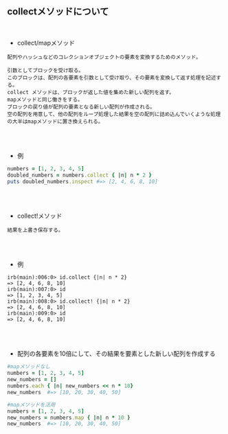 ## collectメソッドについて 
<br>

- collect/mapメソッド 
```
配列やハッシュなどのコレクションオブジェクトの要素を変換するためのメソッド。

引数としてブロックを受け取る。
このブロックは、配列の各要素を引数として受け取り、その要素を変換して返す処理を記述する。
collect メソッドは、ブロックが返した値を集めた新しい配列を返す。
mapメソッドと同じ働きをする。
ブロックの戻り値が配列の要素となる新しい配列が作成される。
空の配列を用意して、他の配列をループ処理した結果を空の配列に詰め込んでいくような処理の大半はmapメソッドに置き換えられる。
```
<br>
<br>

- 例  
```rb
numbers = [1, 2, 3, 4, 5]
doubled_numbers = numbers.collect { |n| n * 2 }
puts doubled_numbers.inspect #=> [2, 4, 6, 8, 10]
```
<br>
<br>

- collect!メソッド 
```
結果を上書き保存する。
```
<br>
<br>

- 例  
```
irb(main):006:0> id.collect {|n| n * 2}
=> [2, 4, 6, 8, 10]
irb(main):007:0> id
=> [1, 2, 3, 4, 5]
irb(main):008:0> id.collect! {|n| n * 2}
=> [2, 4, 6, 8, 10]
irb(main):009:0> id
=> [2, 4, 6, 8, 10]
```
<br>
<br>

- 配列の各要素を10倍にして、その結果を要素とした新しい配列を作成する  
```rb
#mapメソッドなし
numbers = [1, 2, 3, 4, 5]
new_numbers = []
numbers.each { |n| new_numbers << n * 10}
new_numbers  #=> [10, 20, 30, 40, 50]

#mapメソッドを活用
numbers = [1, 2, 3, 4, 5]
new_numbers = numbers.map { |n| n * 10 }
new_numbers  #=> [10, 20, 30, 40, 50]
```